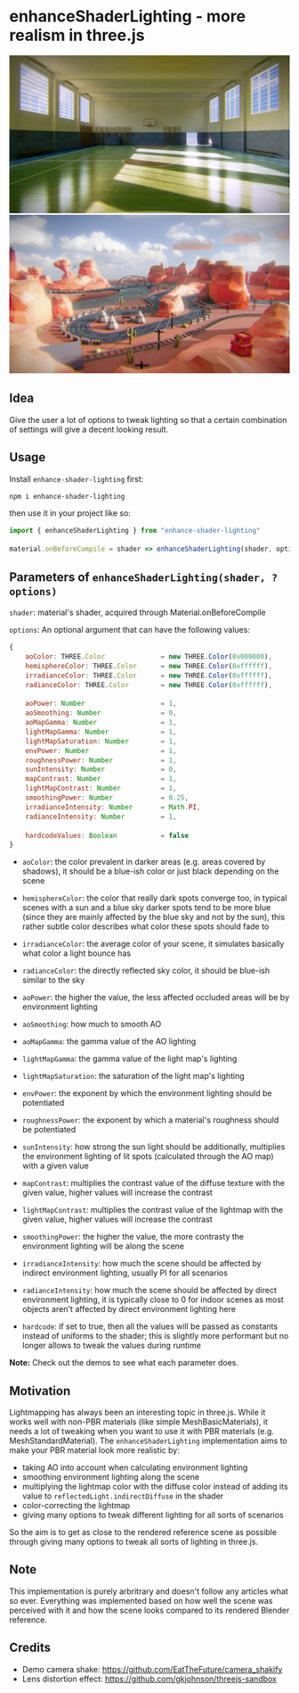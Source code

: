 ﻿# enhanceShaderLighting - more realism in three.js

<img src="example/public/screenshots/gym.webp">
<img src="example/public/screenshots/desert.webp">
<br/>

## Idea

Give the user a lot of options to tweak lighting so that
a certain combination of settings will give a decent looking result.

## Usage

Install `enhance-shader-lighting` first:

```shell
npm i enhance-shader-lighting
```

then use it in your project like so:

```javascript
import { enhanceShaderLighting } from "enhance-shader-lighting"

material.onBeforeCompile = shader => enhanceShaderLighting(shader, options)
```

## Parameters of `enhanceShaderLighting(shader, ?options)`

`shader`: material's shader, acquired through Material.onBeforeCompile

`options`: An optional argument that can have the following values:

```javascript
{
    aoColor: THREE.Color              = new THREE.Color(0x000000),
    hemisphereColor: THREE.Color      = new THREE.Color(0xffffff),
    irradianceColor: THREE.Color      = new THREE.Color(0xffffff),
    radianceColor: THREE.Color        = new THREE.Color(0xffffff),

    aoPower: Number                   = 1,
    aoSmoothing: Number               = 0,
    aoMapGamma: Number                = 1,
    lightMapGamma: Number             = 1,
    lightMapSaturation: Number        = 1,
    envPower: Number                  = 1,
    roughnessPower: Number            = 1,
    sunIntensity: Number              = 0,
    mapContrast: Number               = 1,
    lightMapContrast: Number          = 1,
    smoothingPower: Number            = 0.25,
    irradianceIntensity: Number       = Math.PI,
    radianceIntensity: Number         = 1,

    hardcodeValues: Boolean           = false
}
```

- `aoColor`: the color prevalent in darker areas (e.g. areas covered by shadows), it should be a blue-ish color or just black depending on the scene

- `hemisphereColor`: the color that really dark spots converge too, in typical scenes with a sun and a blue sky darker spots tend to be more blue (since they are mainly affected by the blue sky and not by the sun), this rather subtle color describes what color these spots should fade to

- `irradianceColor`: the average color of your scene, it simulates basically what color a light bounce has

- `radianceColor`: the directly reflected sky color, it should be blue-ish similar to the sky

- `aoPower`: the higher the value, the less affected occluded areas will be by environment lighting

- `aoSmoothing`: how much to smooth AO

- `aoMapGamma`: the gamma value of the AO lighting

- `lightMapGamma`: the gamma value of the light map's lighting

- `lightMapSaturation`: the saturation of the light map's lighting

- `envPower`: the exponent by which the environment lighting should be potentiated

- `roughnessPower`: the exponent by which a material's roughness should be potentiated

- `sunIntensity`: how strong the sun light should be additionally, multiplies the environment lighting of lit spots (calculated through the AO map) with a given value

- `mapContrast`: multiplies the contrast value of the diffuse texture with the given value, higher values will increase the contrast

- `lightMapContrast`: multiplies the contrast value of the lightmap with the given value, higher values will increase the contrast

- `smoothingPower`: the higher the value, the more contrasty the environment lighting will be along the scene

- `irradianceIntensity`: how much the scene should be affected by indirect environment lighting, usually PI for all scenarios

- `radianceIntensity`: how much the scene should be affected by direct environment lighting, it is typically close to 0 for indoor scenes as most objects aren't affected by direct environment lighting here

- `hardcode`: if set to true, then all the values will be passed as constants instead of uniforms to the shader; this is slightly more performant but no longer allows to tweak the values during runtime

**Note:** Check out the demos to see what each parameter does.

## Motivation

Lightmapping has always been an interesting topic in three.js.
While it works well with non-PBR materials (like simple MeshBasicMaterials), it needs a lot of tweaking when you want to use
it with PBR materials (e.g. MeshStandardMaterial). The `enhanceShaderLighting` implementation aims to make your PBR material look more realistic by:

- taking AO into account when calculating environment lighting
- smoothing environment lighting along the scene
- multiplying the lightmap color with the diffuse color instead of adding its value to `reflectedLight.indirectDiffuse` in the shader
- color-correcting the lightmap
- giving many options to tweak different lighting for all sorts of scenarios

So the aim is to get as close to the rendered reference scene as possible through giving many options to
tweak all sorts of lighting in three.js.

## Note

This implementation is purely arbritrary and doesn't follow any articles what so ever. Everything was implemented based on how well the scene was perceived with it and how the scene looks compared to its rendered Blender reference.

## Credits

- Demo camera shake: https://github.com/EatTheFuture/camera_shakify
- Lens distortion effect: https://github.com/gkjohnson/threejs-sandbox
